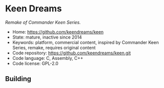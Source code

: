 # Keen Dreams

_Remake of Commander Keen Series._

- Home: https://github.com/keendreams/keen
- State: mature, inactive since 2014
- Keywords: platform, commercial content, inspired by Commander Keen Series, remake, requires original content
- Code repository: https://github.com/keendreams/keen.git
- Code language: C, Assembly, C++
- Code license: GPL-2.0

## Building
